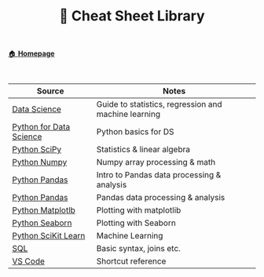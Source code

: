 <h1 align="center"><b> 📝 Cheat Sheet Library </b></h1>

<br>

[🏠 **Homepage**](../index.md)

<br>

 **Source** | **Notes**
--|--
[Data Science](library/Data_Science_Cheatsheet.pdf) | Guide to statistics, regression and machine learning
[Python for Data Science](library/Python%20(Data%20Science).pdf) | Python basics for DS
[Python SciPy](library/Python%20(SciPy%20Linear%20Algebra).pdf) | Statistics & linear algebra
[Python Numpy](library/Python%20(NumPy%20bascis).pdf) | Numpy array processing & math
[Python Pandas](library/Python%20(Pandas%20basics).pdf) | Intro to Pandas data processing & analysis
[Python Pandas](library/Python%20(Pandas%20Data%20Analysis).pdf) | Pandas data processing & analysis
[Python Matplotlb](library/Python%20(MatPLotLib).pdf) | Plotting with matplotlib
[Python Seaborn](library/Python%20(Seaborn%20visualisations).pdf) | Plotting with Seaborn
[Python SciKit Learn](library/Python%20(SciKit-Learn).pdf) | Machine Learning 
[SQL](library/SQL%20cheat%20sheet%20(DQ).pdf) | Basic syntax, joins etc.
[VS Code](library/VS%20Code%20shortcuts.pdf) | Shortcut reference
